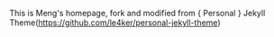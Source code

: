 This is Meng's homepage, fork and modified from { Personal } Jekyll Theme(https://github.com/le4ker/personal-jekyll-theme)
